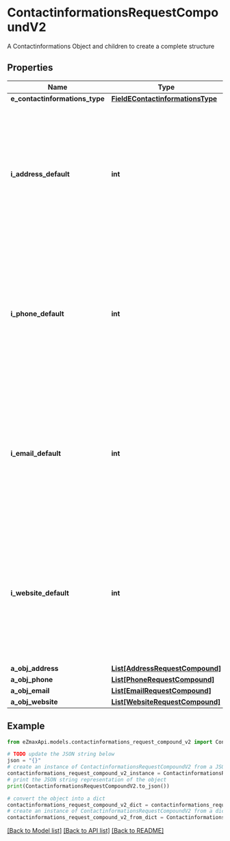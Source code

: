 # ContactinformationsRequestCompoundV2

A Contactinformations Object and children to create a complete structure

## Properties

Name | Type | Description | Notes
------------ | ------------- | ------------- | -------------
**e_contactinformations_type** | [**FieldEContactinformationsType**](FieldEContactinformationsType.md) |  | 
**i_address_default** | **int** | The index in the a_objAddress array (zero based index) representing the Address object that should become the default one.  You can leave the value to 0 if the array is empty. | 
**i_phone_default** | **int** | The index in the a_objPhone array (zero based index) representing the Phone object that should become the default one.  You can leave the value to 0 if the array is empty. | 
**i_email_default** | **int** | The index in the a_objEmail array (zero based index) representing the Email object that should become the default one.  You can leave the value to 0 if the array is empty. | 
**i_website_default** | **int** | The index in the a_objWebsite array (zero based index) representing the Website object that should become the default one.  You can leave the value to 0 if the array is empty. | 
**a_obj_address** | [**List[AddressRequestCompound]**](AddressRequest.md) |  | 
**a_obj_phone** | [**List[PhoneRequestCompound]**](PhoneRequest.md) |  | 
**a_obj_email** | [**List[EmailRequestCompound]**](EmailRequest.md) |  | 
**a_obj_website** | [**List[WebsiteRequestCompound]**](WebsiteRequest.md) |  | 

## Example

```python
from eZmaxApi.models.contactinformations_request_compound_v2 import ContactinformationsRequestCompoundV2

# TODO update the JSON string below
json = "{}"
# create an instance of ContactinformationsRequestCompoundV2 from a JSON string
contactinformations_request_compound_v2_instance = ContactinformationsRequestCompoundV2.from_json(json)
# print the JSON string representation of the object
print(ContactinformationsRequestCompoundV2.to_json())

# convert the object into a dict
contactinformations_request_compound_v2_dict = contactinformations_request_compound_v2_instance.to_dict()
# create an instance of ContactinformationsRequestCompoundV2 from a dict
contactinformations_request_compound_v2_from_dict = ContactinformationsRequestCompoundV2.from_dict(contactinformations_request_compound_v2_dict)
```
[[Back to Model list]](../README.md#documentation-for-models) [[Back to API list]](../README.md#documentation-for-api-endpoints) [[Back to README]](../README.md)


